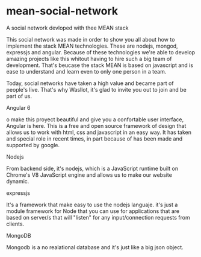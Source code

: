 # mean-social-network
A social network devloped with thee MEAN stack 

This social network was made in order to show you all about how to implement the stack MEAN technologies.
These are nodejs, mongod, expressjs and angular. Because of these technologies we're able to develop
amazing projects like this whitout having to hire such a big team of development. That's beucase the 
stack MEAN is based on javascript and is ease to understand and learn even to only one person in a team.

Today, social networks  have taken a high value and became part of people's live. That's why Wasllot, it's
glad to invite you out to join and be part of us.

Angular 6

o make this proyect beautiful and give you a confortable user interface, Angular is here. 
This is a free and open source framework of design that allows us to work with html, 
css and javascript in an easy way. It has taken and special role in recent times, in part
because of has been made and supported by google.

Nodejs

From backend side, it's nodejs, which is a JavaScript runtime built on Chrome's V8 JavaScript
engine and allows us to make our website dynamic.

expressjs

 It's a framework that make easy to use the nodejs languaje.  it's just a module framework for
 Node that you can use for applications that are based on server/s that will "listen" for any
 input/connection requests from clients.
 
 
MongoDB

Mongodb is a no realational database and it's just like a big json object.

